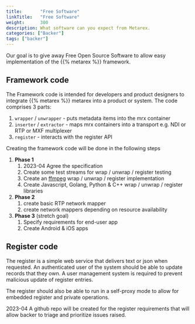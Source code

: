 ```yaml
---
title:       "Free Software"
linkTitle:   "Free Software"
weight:      300
description: What software can you expect from Metarex.
categories: ["Backer"]
tags: ["backer"]
---
```

Our goal is to give away Free Open Source Software to allow easy implementation
of the {{% metarex %}} framework.

## Framework code

The Framework code is intended for developers and product designers to integrate
{{% metarex %}} metarex into a product or system. The code comprises 3 parts:

1. `wrapper` / `unwrapper` - puts metadata items into the mrx container
1. `inserter` / `extractor` - maps mrx containers into a transport e.g. NDI or RTP or MXF multiplexer
1. `register` - interacts with the register API

Creating the framework code will be done in the following steps

1. **Phase 1**
   1. <span class="ui small right pointing red basic label">2023-04</span> Agree the specification
   1. Create some test streams for wrap / unwrap / register testing
   1. Create an [ffmpeg](https://ffmpeg.org/) wrap / unwrap / register implementation
   1. Create Javascript, Golang,  Python & C++ wrap / unwrap / register libraries
1. **Phase 2**
   1. create basic RTP network mapper
   1. create network mappers depending on resource availability
2. **Phase 3** (stretch goal)
   1. Specify requirements for end-user app
   1. Create Android & iOS apps

## Register code

The register is a simple web service that delivers text or json when requested.
An authenticated user of the system should be able to update records that they
own. A user management system is required to prevent malicious update of
register entries.

The register should also be able to run in a self-proxy mode to allow for
embedded register and private operations.

<span class="ui small right pointing red basic label">2023-04</span> A github
repo will be created for the register requirements that will allow backer to
triage and prioritize issues raised.